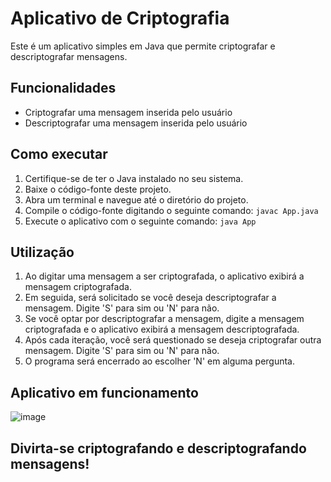 # Aplicativo de Criptografia

Este é um aplicativo simples em Java que permite criptografar e descriptografar mensagens.

## Funcionalidades

- Criptografar uma mensagem inserida pelo usuário
- Descriptografar uma mensagem inserida pelo usuário

## Como executar

1. Certifique-se de ter o Java instalado no seu sistema.
2. Baixe o código-fonte deste projeto.
3. Abra um terminal e navegue até o diretório do projeto.
4. Compile o código-fonte digitando o seguinte comando: `javac App.java`
5. Execute o aplicativo com o seguinte comando: `java App`

## Utilização

1. Ao digitar uma mensagem a ser criptografada, o aplicativo exibirá a mensagem criptografada.
2. Em seguida, será solicitado se você deseja descriptografar a mensagem. Digite 'S' para sim ou 'N' para não.
3. Se você optar por descriptografar a mensagem, digite a mensagem criptografada e o aplicativo exibirá a mensagem descriptografada.
4. Após cada iteração, você será questionado se deseja criptografar outra mensagem. Digite 'S' para sim ou 'N' para não.
5. O programa será encerrado ao escolher 'N' em alguma pergunta.

## Aplicativo em funcionamento
![image](https://github.com/belizario87/app-criptografia-java/assets/43473532/323328ad-b1b6-4070-b326-f5c2e30958f4)


## Divirta-se criptografando e descriptografando mensagens!




